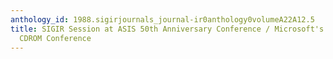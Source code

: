 ```yaml
---
anthology_id: 1988.sigirjournals_journal-ir0anthology0volumeA22A12.5
title: SIGIR Session at ASIS 50th Anniversary Conference / Microsoft's Third Int.
  CDROM Conference
---
```

